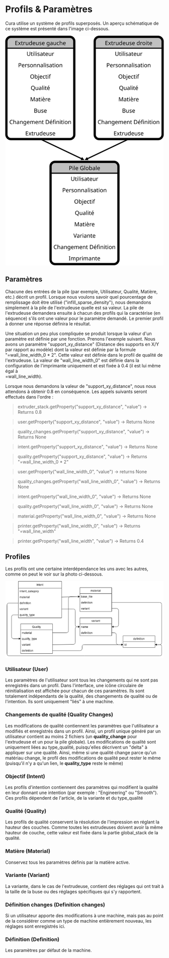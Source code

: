 # Profils & Paramètres


Cura utilise un système de profils superposés. Un aperçu schématique de ce système est présenté dans l'image ci-dessous.

![Machine instance](machine_instance.svg)

## Paramètres


Chacune des entrées de la pile (par exemple, Utilisateur, Qualité, Matière, etc.) décrit un profil. Lorsque nous voulons savoir quel pourcentage de remplissage doit être utilisé ("infill_sparse_density"), nous demandons simplement à la pile de l'extrudeuse quelle est sa valeur. La pile de l'extrudeuse demandera ensuite à chacun des profils qui la caractérise (en séquence) s'ils ont une valeur pour le paramètre demandé. Le premier profil à donner une réponse définira le résultat.

Une situation un peu plus compliquée se produit lorsque la valeur d'un paramètre est définie par une fonction. Prenons l'exemple suivant. Nous avons un paramètre "support_xy_distance" (Distance des supports en X/Y par rapport au modèle)  dont la valeur est définie par la formule "=wall_line_width_0 * 2". Cette valeur est définie dans le profil de qualité de l'extrudeuse. La valeur de "wall_line_width_0" est définie dans la configuration de l'imprimante uniquement et est fixée à 0.4 (il est lui même égal à 	
=wall_line_width).

Lorsque nous demandons la valeur de "support_xy_distance", nous nous attendons à obtenir 0.8 en conséquence. Les appels suivants seront effectués dans l'ordre :

>extruder_stack.getProperty("support_xy_distance", "value") -> Returns 0.8

>user.getProperty("support_xy_distance", "value") -> Returns None

>quality_changes.getProperty("support_xy_distance", "value") -> Returns None

>intent.getProperty("support_xy_distance", "value") -> Returns None

>quality.getProperty("support_xy_distance", "value") -> Returns "=wall_line_width_0 * 2"

>user.getProperty("wall_line_width_0", "value") -> returns None

>quality_changes.getProperty("wall_line_width_0", "value") -> Returns None

>intent.getProperty("wall_line_width_0", "value") -> Returns None

>quality.getProperty("wall_line_width_0", "value") -> Returns None

>material.getProperty("wall_line_width_0", "value") -> Returns None

>printer.getProperty("wall_line_width_0", "value") -> Returns "=wall_line_width"

>printer.getProperty("wall_line_width", "value") -> Returns 0.4


## Profiles

Les profils ont une certaine interdépendance les uns avec les autres, comme on peut le voir sur la photo ci-dessous. 

![Profile Structure](Profile-Structure.png)

### Utilisateur (User)

Les paramètres de l'utilisateur sont tous les changements qui ne sont pas enregistrés dans un profil. Dans l'interface, une icône circulaire de réinitialisation est affichée pour chacun de ces paramètres. Ils sont totalement indépendants de la qualité, des changements de qualité ou de l'intention. Ils sont uniquement "liés" à une machine.

### Changements de qualité (Quality Changes)

Les modifications de qualité contiennent les paramètres que l'utilisateur a modifiés et enregistrés dans un profil. Ainsi, un profil unique généré par un utilisateur contient au moins 2 fichiers (un **quality_change** pour l'extrudeuse et un pour la pile globale). Les modifications de qualité sont uniquement liées au type_qualité, puisqu'elles décrivent un "delta" à appliquer sur une qualité. Ainsi, même si une qualité change parce qu'un matériau change, le profil des modifications de qualité peut rester le même (puisqu'il n'y a qu'un lien, le **quality_type** reste le même)

### Objectif (Intent)

Les profils d'intention contiennent des paramètres qui modifient la qualité en leur donnant une intention (par exemple : "Engineering" ou "Smooth"). Ces profils dépendent de l'article, de la variante et du type_qualité

### Qualité (Quality)

Les profils de qualité conservent la résolution de l'impression en réglant la hauteur des couches. Comme toutes les extrudeuses doivent avoir la même hauteur de couche, cette valeur est fixée dans la partie global_stack de la qualité.

### Matière (Material)

Conservez tous les paramètres définis par la matière active.

### Variante (Variant)

La variante, dans le cas de l'extrudeuse, contient des réglages qui ont trait à la taille de la buse ou des réglages spécifiques qui s'y rapportent.

### Définition changes (Definition changes)

Si un utilisateur apporte des modifications à une machine, mais pas au point de la considérer comme un type de machine entièrement nouveau, les réglages sont enregistrés ici.

### Définition (Definition)

Les paramètres par défaut de la machine.
